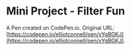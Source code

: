 # Mini Project - Filter Fun

A Pen created on CodePen.io. Original URL: [https://codepen.io/elliotconnell/pen/vYgBGKJ](https://codepen.io/elliotconnell/pen/vYgBGKJ).


